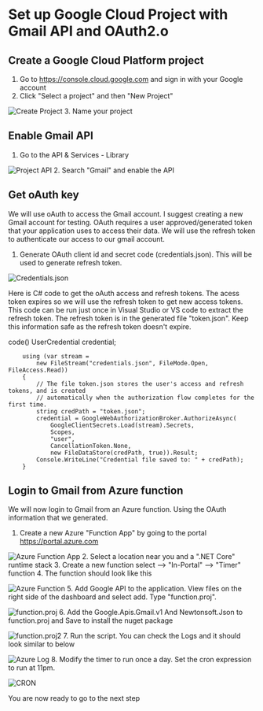 # Set up Google Cloud Project with Gmail API and OAuth2.o

## Create a Google Cloud Platform project

1. Go to https://console.cloud.google.com and sign in with your Google account
2. Click "Select a project" and then "New Project"

![Create Project](https://github.com/Zycroft/Azure-Gmail-integration/blob/master/Part%201%20-%20Gmail%20API%20and%20oAuth/Resources/GCP1.png?raw=true)
3. Name your project

## Enable Gmail API

1. Go to the API & Services - Library

![Project API](https://github.com/Zycroft/Azure-Gmail-integration/blob/master/Part%201%20-%20Gmail%20API%20and%20oAuth/Resources/GCP2.png?raw=true)
2. Search "Gmail" and enable the API

## Get oAuth key

We will use oAuth to access the Gmail account. I suggest creating a new Gmail account for testing. OAuth requires a user approved/generated token that your application uses to access their data. We will use the refresh token to authenticate our access to our gmail account.

1. Generate OAuth client id and secret code (credentials.json).  This will be used to generate refresh token.

![Credentials.json](https://github.com/Zycroft/Azure-Gmail-integration/blob/master/Part%201%20-%20Gmail%20API%20and%20oAuth/Resources/GCP3.png?raw=true)

Here is C# code to get the oAuth access and refresh tokens.  The acess token expires so we will use the refresh token to get new access tokens.  This code can be run just once in Visual Studio or VS code to extract the refresh token. The refresh token is in the generated file "token.json". Keep this information safe as the refresh token doesn't expire.

code()
        UserCredential credential;

        using (var stream =
            new FileStream("credentials.json", FileMode.Open, FileAccess.Read))
        {
            // The file token.json stores the user's access and refresh tokens, and is created
            // automatically when the authorization flow completes for the first time.
            string credPath = "token.json";
            credential = GoogleWebAuthorizationBroker.AuthorizeAsync(
                GoogleClientSecrets.Load(stream).Secrets,
                Scopes,
                "user",
                CancellationToken.None,
                new FileDataStore(credPath, true)).Result;
            Console.WriteLine("Credential file saved to: " + credPath);
        }


## Login to Gmail from Azure function

We will now login to Gmail from an Azure function. Using the OAuth information that we generated.

1. Create a new Azure "Function App" by going to the portal https://portal.azure.com

![Azure Function App](https://github.com/Zycroft/Azure-Gmail-integration/blob/master/Part%201%20-%20Gmail%20API%20and%20oAuth/Resources/Azure1.png?raw=true)
2. Select a location near you and a ".NET Core" runtime stack
3. Create a new function select --> "In-Portal" --> "Timer"  function
4. The function should look like this

![Azure Function](https://github.com/Zycroft/Azure-Gmail-integration/blob/master/Part%201%20-%20Gmail%20API%20and%20oAuth/Resources/Azure2.png?raw=true)
5. Add Google API to the application.  View files on the right side of the dashboard and select add.  Type "function.proj".

![function.proj](https://github.com/Zycroft/Azure-Gmail-integration/blob/master/Part%201%20-%20Gmail%20API%20and%20oAuth/Resources/Azure3.png?raw=true)
6. Add the Google.Apis.Gmail.v1 And Newtonsoft.Json to function.proj and Save to install the nuget package

![function.proj2](https://github.com/Zycroft/Azure-Gmail-integration/blob/master/Part%201%20-%20Gmail%20API%20and%20oAuth/Resources/Azure6.png?raw=true)
7. Run the script. You can check the Logs and it should look similar to below

![Azure Log](https://github.com/Zycroft/Azure-Gmail-integration/blob/master/Part%201%20-%20Gmail%20API%20and%20oAuth/Resources/Azure4.png?raw=true)
8. Modify the timer to run once a day.  Set the cron expression to run at 11pm.

![CRON](https://github.com/Zycroft/Azure-Gmail-integration/blob/master/Part%201%20-%20Gmail%20API%20and%20oAuth/Resources/Azure5.png?raw=true)

You are now ready to go to the next step
